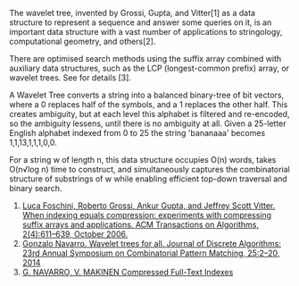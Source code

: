 The wavelet tree, invented by Grossi, Gupta, and Vitter[1] as a data structure to represent a sequence and answer some queries on it, is an important data structure with a vast number of applications to stringology, computational geometry, and others[2].

There are optimised search methods using the suffix array combined with auxiliary data structures, such as the LCP (longest-common prefix) array, or wavelet trees. See for details [3].

A Wavelet Tree converts a string into a balanced binary-tree of bit vectors, where a 0 replaces half of the symbols, and a 1 replaces the other half. This creates ambiguity, but at each level this alphabet is filtered and re-encoded, so the ambiguity lessens, until there is no ambiguity at all. Given a 25-letter English alphabet indexed from 0 to 25 the string 'bananaaa' becomes 1,1,13,1,1,1,0,0.

For a string w of length n, this data structure occupies O(n) words, takes O(n√log n) time to construct, and simultaneously captures the combinatorial structure of substrings of w while enabling efficient top-down traversal and binary search.

1. <a href="http://www.di.unipi.it/~grossi/PAPERS/soda04.pdf">Luca Foschini, Roberto Grossi, Ankur Gupta, and Jeffrey Scott Vitter. When indexing equals compression: experiments with compressing suffix arrays and applications. ACM Transactions
on Algorithms, 2(4):611–639, October 2006.</a>
2. <a href="http://www.dcc.uchile.cl/~gnavarro/ps/cpm12.pdf">Gonzalo Navarro. Wavelet trees for all. Journal of Discrete Algorithms: 23rd Annual Symposium on Combinatorial Pattern Matching, 25:2–20, 2014</a>
3. <a href="http://www.captura.uchile.cl/bitstream/handle/2250/6348/Navarro_Gonzalo-%20suc.pdf?sequence=1">G. NAVARRO, V. MAKINEN Compressed Full-Text Indexes</a>
